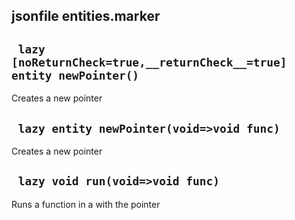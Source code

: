 ## jsonfile entities.marker


## ` lazy [noReturnCheck=true,__returnCheck__=true] entity newPointer()`
Creates a new pointer

## ` lazy entity newPointer(void=>void func)`
Creates a new pointer

## ` lazy void run(void=>void func)`
Runs a function in a with the pointer


